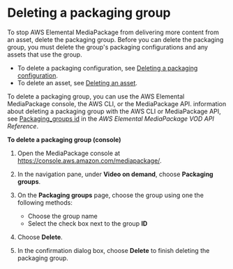 # Deleting a packaging group<a name="pkg-group-delete"></a>

To stop AWS Elemental MediaPackage from delivering more content from an asset, delete the packaging group\. Before you can delete the packaging group, you must delete the group's packaging configurations and any assets that use the group\.
+ To delete a packaging configuration, see [Deleting a packaging configuration](pkg-cfig-delete.md)\.
+ To delete an asset, see [Deleting an asset](asset-delete.md)\.

To delete a packaging group, you can use the AWS Elemental MediaPackage console, the AWS CLI, or the MediaPackage API\. information about deleting a packaging group with the AWS CLI or MediaPackage API, see [Packaging\_groups id](mediapackage-vod/latest/apireference/packaging_groups-id.html) in the *AWS Elemental MediaPackage VOD API Reference*\.

**To delete a packaging group \(console\)**

1. Open the MediaPackage console at [https://console\.aws\.amazon\.com/mediapackage/](https://console.aws.amazon.com/mediapackage/)\.

1. In the navigation pane, under **Video on demand**, choose **Packaging groups**\.

1. On the **Packaging groups** page, choose the group using one the following methods: 
   + Choose the group name
   + Select the check box next to the group **ID**

1. Choose **Delete**\.

1. In the confirmation dialog box, choose **Delete** to finish deleting the packaging group\.